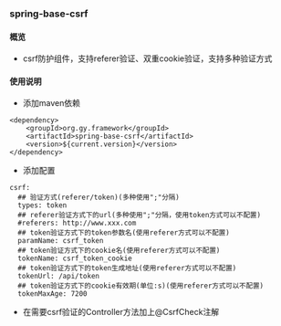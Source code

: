 ### spring-base-csrf

#### 概览
- csrf防护组件，支持referer验证、双重cookie验证，支持多种验证方式
  
#### 使用说明
- 添加maven依赖

```
<dependency>
    <groupId>org.gy.framework</groupId>
    <artifactId>spring-base-csrf</artifactId>
    <version>${current.version}</version>
</dependency>
```

- 添加配置

```
csrf:
  ## 验证方式(referer/token)(多种使用";"分隔)
  types: token
  ## referer验证方式下的url(多种使用";"分隔，使用token方式可以不配置)
  #referers: http://www.xxx.com
  ## token验证方式下的token参数名(使用referer方式可以不配置)
  paramName: csrf_token
  ## token验证方式下的cookie名(使用referer方式可以不配置)
  tokenName: csrf_token_cookie
  ## token验证方式下的token生成地址(使用referer方式可以不配置)
  tokenUrl: /api/token
  ## token验证方式下的cookie有效期(单位:s)(使用referer方式可以不配置)
  tokenMaxAge: 7200

```

- 在需要csrf验证的Controller方法加上@CsrfCheck注解